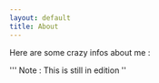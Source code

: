 ```yaml
---
layout: default
title: About
---
```


Here are some crazy infos about me :

''' Note : This is still in edition '' 
